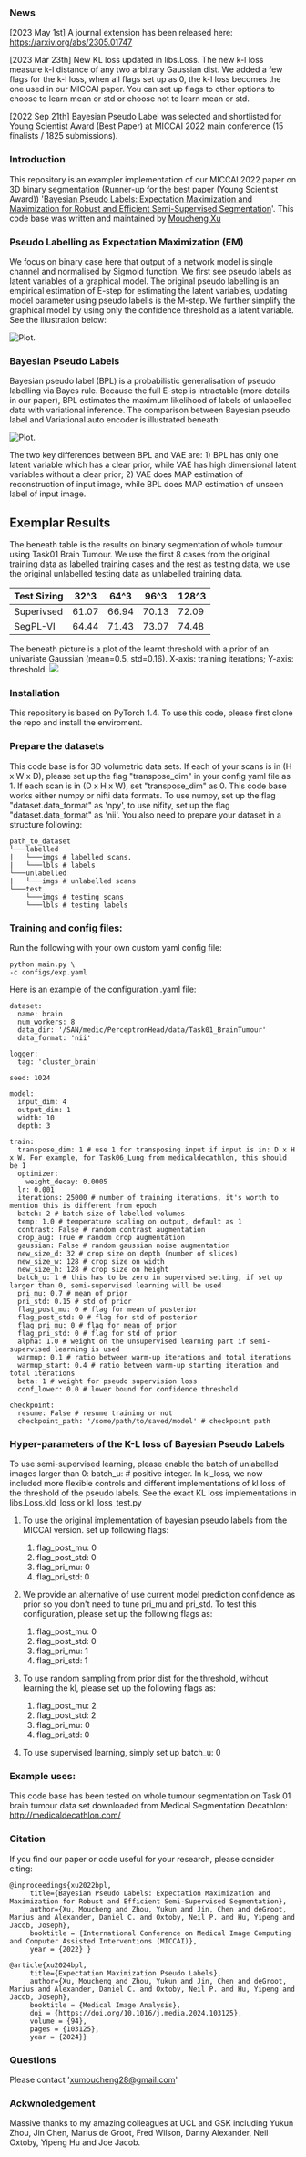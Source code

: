 ### News

[2023 May 1st] A journal extension has been released here: https://arxiv.org/abs/2305.01747

[2023 Mar 23th] New KL loss updated in libs.Loss. The new k-l loss measure k-l distance of any two arbitrary Gaussian dist.
We added a few flags for the k-l loss, when all flags set up as 0, the k-l loss becomes the one used in our MICCAI paper. 
You can set up flags to other options to choose to learn mean or std or choose not to learn mean or std.

[2022 Sep 21th] Bayesian Pseudo Label was selected and shortlisted for Young Scientist Award (Best Paper) at MICCAI 2022 main conference (15 finalists / 1825 submissions).

### Introduction
This repository is an exampler implementation of our MICCAI 2022 paper on 3D binary segmentation (Runner-up for the best paper (Young Scientist Award)) '[Bayesian Pseudo Labels: Expectation Maximization and Maximization for Robust and Efficient Semi-Supervised Segmentation](https://arxiv.org/abs/2208.04435)'. This code base was written and maintained by [Moucheng Xu](https://moucheng2017.github.io/)

### Pseudo Labelling as Expectation Maximization (EM)
We focus on binary case here that output of a network model is single channel and normalised by Sigmoid function. 
We first see pseudo labels as latent variables of a graphical model. 
The original pseudo labelling is an empirical estimation of E-step for estimating the latent variables, updating model parameter using pseudo labells is the M-step.
We further simplify the graphical model by using only the confidence threshold as a latent variable.
See the illustration below:

![](pics/main_method.png "Plot.")


### Bayesian Pseudo Labels
Bayesian pseudo label (BPL) is a probabilistic generalisation of pseudo labelling via Bayes rule. Because the full E-step is intractable (more details in our paper), BPL estimates the maximum likelihood of labels of unlabelled data with variational inference. The comparison between Bayesian pseudo label and Variational auto encoder is illustrated beneath: 

![](pics/BPL_VAE.png "Plot.")

The two key differences between BPL and VAE are: 1) BPL has only one latent variable which has a clear prior, while VAE has high dimensional latent variables without a clear prior; 2) VAE does MAP estimation of reconstruction of input image, while BPL does MAP estimation of unseen label of input image.


## Exemplar Results
The beneath table is the results on binary segmentation of whole tumour using Task01 Brain Tumour. We use the first 8 cases from the original training data
as labelled training cases and the rest as testing data, we use the original unlabelled testing data as unlabelled training data.

| Test Sizing | 32^3  | 64^3  | 96^3  | 128^3 |
|-------------|-------|-------|-------|-------|
| Superivsed  | 61.07 | 66.94 | 70.13 | 72.09 |
| SegPL-VI    | 64.44 | 71.43 | 73.07 | 74.48 |

The beneath picture is a plot of the learnt threshold with a prior of an univariate Gaussian (mean=0.5, std=0.16). X-axis: training iterations; Y-axis: threshold. 
![](pics/learnt_threshold.png)

### Installation 
This repository is based on PyTorch 1.4. To use this code, please first clone the repo and install the enviroment.

### Prepare the datasets
This code base is for 3D volumetric data sets. If each of your scans is in (H x W x D), please set up the flag "transpose_dim" in your config yaml file as 1. 
If each scan is in (D x H x W), set "transpose_dim" as 0. This code base works either numpy or nifti data formats. To use numpy, set up the
flag "dataset.data_format" as 'npy', to use nifity, set up the flag "dataset.data_format" as 'nii'. 
You also need to prepare your dataset in a structure following:

```
path_to_dataset
└───labelled
|   └───imgs # labelled scans. 
|   └───lbls # labels 
└───unlabelled
|   └───imgs # unlabelled scans
└───test
    └───imgs # testing scans
    └───lbls # testing labels
```

### Training and config files:
Run the following with your own custom yaml config file:
   ```shell
   python main.py \
   -c configs/exp.yaml
   ```
Here is an example of the configuration .yaml file:
```
dataset:
  name: brain
  num_workers: 8 
  data_dir: '/SAN/medic/PerceptronHead/data/Task01_BrainTumour'
  data_format: 'nii'

logger:
  tag: 'cluster_brain'

seed: 1024

model:
  input_dim: 4
  output_dim: 1
  width: 10
  depth: 3

train:
  transpose_dim: 1 # use 1 for transposing input if input is in: D x H x W. For example, for Task06_Lung from medicaldecathlon, this should be 1
  optimizer:
    weight_decay: 0.0005
  lr: 0.001
  iterations: 25000 # number of training iterations, it's worth to mention this is different from epoch
  batch: 2 # batch size of labelled volumes
  temp: 1.0 # temperature scaling on output, default as 1
  contrast: False # random contrast augmentation
  crop_aug: True # random crop augmentation
  gaussian: False # random gaussian noise augmentation
  new_size_d: 32 # crop size on depth (number of slices)
  new_size_w: 128 # crop size on width
  new_size_h: 128 # crop size on height
  batch_u: 1 # this has to be zero in supervised setting, if set up larger than 0, semi-supervised learning will be used
  pri_mu: 0.7 # mean of prior
  pri_std: 0.15 # std of prior
  flag_post_mu: 0 # flag for mean of posterior
  flag_post_std: 0 # flag for std of posterior
  flag_pri_mu: 0 # flag for mean of prior
  flag_pri_std: 0 # flag for std of prior
  alpha: 1.0 # weight on the unsupervised learning part if semi-supervised learning is used
  warmup: 0.1 # ratio between warm-up iterations and total iterations
  warmup_start: 0.4 # ratio between warm-up starting iteration and total iterations
  beta: 1 # weight for pseudo supervision loss
  conf_lower: 0.0 # lower bound for confidence threshold

checkpoint:
  resume: False # resume training or not
  checkpoint_path: '/some/path/to/saved/model' # checkpoint path
```


### Hyper-parameters of the K-L loss of Bayesian Pseudo Labels
To use semi-supervised learning, please enable the batch of unlabelled images larger than 0: batch_u: # positive integer. 
In kl_loss, we now included more flexible controls and different implementations of kl loss of the threshold of the pseudo labels. See the exact KL loss implementations in libs.Loss.kld_loss or kl_loss_test.py

1. To use the original implementation of bayesian pseudo labels from the MICCAI version. set up following flags: 
   1. flag_post_mu: 0
   2. flag_post_std: 0
   3. flag_pri_mu: 0
   4. flag_pri_std: 0

2. We provide an alternative of use current model prediction confidence as prior so you don't need to tune pri_mu and pri_std. To test this configuration, please
set up the following flags as:
   1. flag_post_mu: 0
   2. flag_post_std: 0
   3. flag_pri_mu: 1
   4. flag_pri_std: 1

3. To use random sampling from prior dist for the threshold, without learning the kl,
please set up the following flags as:
   1. flag_post_mu: 2
   2. flag_post_std: 2
   3. flag_pri_mu: 0
   4. flag_pri_std: 0

3. To use supervised learning, simply set up batch_u: 0

### Example uses:
This code base has been tested on whole tumour segmentation on Task 01 brain tumour data set downloaded from Medical Segmentation Decathlon: http://medicaldecathlon.com/

### Citation

If you find our paper or code useful for your research, please consider citing:

    @inproceedings{xu2022bpl,
         title={Bayesian Pseudo Labels: Expectation Maximization and Maximization for Robust and Efficient Semi-Supervised Segmentation},
         author={Xu, Moucheng and Zhou, Yukun and Jin, Chen and deGroot, Marius and Alexander, Daniel C. and Oxtoby, Neil P. and Hu, Yipeng and Jacob, Joseph},
         booktitle = {International Conference on Medical Image Computing and Computer Assisted Interventions (MICCAI)},
         year = {2022} }

    @article{xu2024bpl,
         title={Expectation Maximization Pseudo Labels},
         author={Xu, Moucheng and Zhou, Yukun and Jin, Chen and deGroot, Marius and Alexander, Daniel C. and Oxtoby, Neil P. and Hu, Yipeng and Jacob, Joseph},
         booktitle = {Medical Image Analysis},
         doi = {https://doi.org/10.1016/j.media.2024.103125},
         volume = {94},
         pages = {103125},
         year = {2024}}


### Questions
Please contact 'xumoucheng28@gmail.com'

### Ackwnoledgement
Massive thanks to my amazing colleagues at UCL and GSK including Yukun Zhou, Jin Chen, Marius de Groot, Fred Wilson, Danny Alexander, Neil Oxtoby, Yipeng Hu and Joe Jacob.
